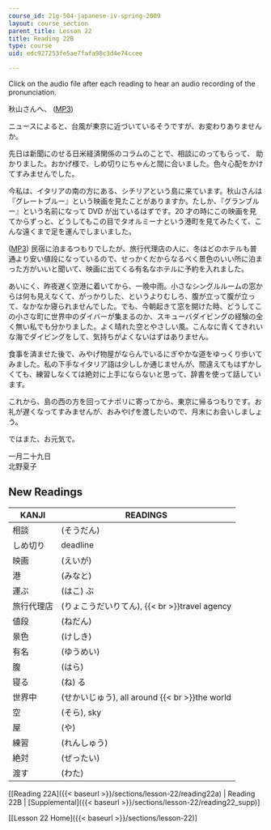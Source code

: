 ```yaml
---
course_id: 21g-504-japanese-iv-spring-2009
layout: course_section
parent_title: Lesson 22
title: Reading 22B
type: course
uid: edc927253fe5ae7fafa98c3d4e74ccee

---
```


Click on the audio file after each reading to hear an audio recording of the pronunciation.

秋山さんへ、 ([MP3](/coursemedia/21g-504-japanese-iv-spring-2009/ebd85cf20dcd60dc4b74e044e5a27ef7_Lesson22B1.mp3))

ニュースによると、台風が東京に近づいているそうですが、お変わりありませんか。

先日は新聞にのせる日米経済関係のコラムのことで、相談にのってもらって、 助かりました。おかげ様で、しめ切りにちゃんと間に合いました。色々心配をかけてすみませんでした。

今私は、イタリアの南の方にある、シチリアという島に来ています。秋山さんは『グレートブルー』という映画を見たことがありますか。たしか、『グランブルー』という名前になって DVD が出ているはずです。20 才の時にこの映画を見てからずっと、どうしてもこの目でタオルミーナという港町を見てみたくて、こんな遠くまで足を運んでしまいました。

([MP3](/coursemedia/21g-504-japanese-iv-spring-2009/504250d6568718b1f621a45dc6a30be2_Lesson22B2.mp3)) 民宿に泊まるつもりでしたが、旅行代理店の人に、冬はどのホテルも普通より安い値段になっているので、せっかくだからなるべく景色のいい所に泊まった方がいいと聞いて、映画に出てくる有名なホテルに予約を入れました。

あいにく、昨夜遅く空港に着いてから、一晩中雨。小さなシングルルームの窓からは何も見えなくて、がっかりした、というよりむしろ、腹が立って腹が立って、なかなか寝られませんでした。でも、今朝起きて窓を開けた時、どうしてこの小さな町に世界中のダイバーが集まるのか、スキューバダイビングの経験の全く無い私でも分かりました。よく晴れた空とやさしい風。こんなに青くてきれいな海でダイビングをして、気持ちがよくないはずはありません。

食事を済ませた後で、みやげ物屋がならんでいるにぎやかな道をゆっくり歩いてみました。私の下手なイタリア語は少ししか通じませんが、間違えてもはずかしくても、練習しなくては絶対に上手にならないと思って、辞書を使って話しています。

これから、島の西の方を回ってナポリに寄ってから、東京に帰るつもりです。お礼が遅くなってすみませんが、おみやげを渡したいので、月末にお会いしましょう。

ではまた、お元気で。

一月二十九日  
北野夏子

New Readings
------------

| KANJI | READINGS |
| --- | --- |
| 相談 | (そうだん) |
| しめ切り | deadline |
| 映画 | (えいが) |
| 港 | (みなと) |
| 運ぶ | (はこ) ぶ |
| 旅行代理店 | (りょこうだいりてん),  {{< br >}}travel agency |
| 値段 | (ねだん) |
| 景色 | (けしき) |
| 有名 | (ゆうめい) |
| 腹 | (はら) |
| 寝る | (ね) る |
| 世界中 | (せかいじゅう), all around  {{< br >}}the world |
| 空 | (そら), sky |
| 屋 | (や) |
| 練習 | (れんしゅう) |
| 絶対 | (ぜったい) |
| 渡す | (わた) 

\[[Reading 22A]({{< baseurl >}}/sections/lesson-22/reading22a) | Reading 22B | [Supplemental]({{< baseurl >}}/sections/lesson-22/reading22_supp)\]

\[[Lesson 22 Home]({{< baseurl >}}/sections/lesson-22)\]